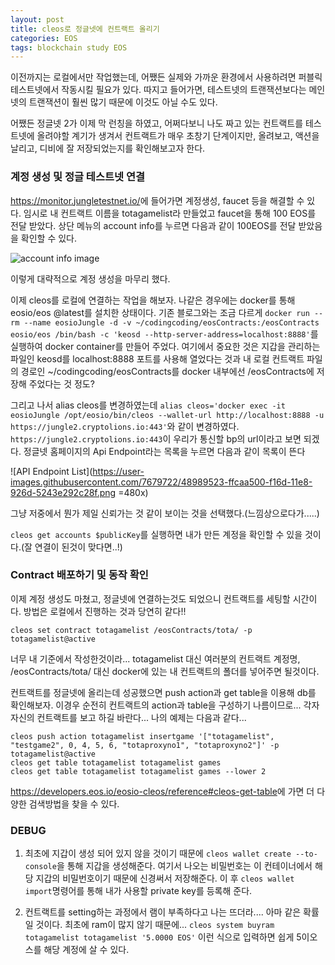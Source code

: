 ```yaml
---
layout: post
title: cleos로 정글넷에 컨트랙트 올리기
categories: EOS
tags: blockchain study EOS
---
```


이전까지는 로컬에서만 작업했는데, 어쨌든 실제와 가까운 환경에서 사용하려면 퍼블릭 테스트넷에서 작동시킬 필요가 있다.
따지고 들어가면, 테스트넷의 트랜잭션보다는 메인넷의 트랜잭션이 훨씬 많기 때문에 이것도 아닐 수도 있다.

어쨌든 정글넷 2가 이제 막 런칭을 하였고, 어쩌다보니 나도 짜고 있는 컨트랙트를 테스트넷에 올려야할 계기가 생겨서 컨트랙트가 매우 초창기 단계이지만, 올려보고, 액션을 날리고, 디비에 잘 저장되었는지를 확인해보고자 한다.

### 계정 생성 및 정글 테스트넷 연결
<https://monitor.jungletestnet.io/>에 들어가면 계정생성, faucet 등을 해결할 수 있다. 임시로 내 컨트랙트 이름을 totagamelist라 만들었고 faucet을 통해 100 EOS를 전달 받았다. 상단 메뉴의 account info를 누르면 다음과 같이 100EOS를 전달 받았음을 확인할 수 있다.

![account info image](https://user-images.githubusercontent.com/7679722/48989264-d0ffff00-f16c-11e8-92b1-533070fa1a47.png)

이렇게 대략적으로 계정 생성을 마무리 했다.

이제 cleos를 로컬에 연결하는 작업을 해보자. 나같은 경우에는 docker를 통해 eosio/eos @latest를 설치한 상태이다. 기존 블로그와는 조금 다르게 `docker run --rm --name eosioJungle -d -v ~/codingcoding/eosContracts:/eosContracts eosio/eos /bin/bash -c 'keosd --http-server-address=localhost:8888'`를 실행하여 docker container를 만들어 주었다. 여기에서 중요한 것은 지갑을 관리하는 파일인 keosd를 localhost:8888 포트를 사용해 열었다는 것과 내 로컬 컨트랙트 파일의 경로인 ~/codingcoding/eosContracts를 docker 내부에선  /eosContracts에 저장해 주었다는 것 정도?

그리고 나서 alias cleos를 변경하였는데 `alias cleos='docker exec -it eosioJungle /opt/eosio/bin/cleos --wallet-url http://localhost:8888 -u https://jungle2.cryptolions.io:443'`와 같이 변경하였다. `https://jungle2.cryptolions.io:443`이 우리가 통신할 bp의 url이라고 보면 되겠다. 정글넷 홈페이지의 Api Endpoint라는 목록을 누르면 다음과 같이 목록이 뜬다

![API Endpoint List](https://user-images.githubusercontent.com/7679722/48989523-ffcaa500-f16d-11e8-926d-5243e292c28f.png =480x)

그냥 저중에서 뭔가 제일 신뢰가는 것 같이 보이는 것을 선택했다.(느낌상으로다가.....)

`cleos get accounts $publicKey`를 실행하면 내가 만든 계정을 확인할 수 있을 것이다.(잘 연결이 된것이 맞다면..!)


### Contract 배포하기 및 동작 확인
이제 계정 생성도 마쳤고, 정글넷에 연결하는것도 되었으니 컨트랙트를 세팅할 시간이다. 방법은 로컬에서 진행하는 것과 당연히 같다!!
```
cleos set contract totagamelist /eosContracts/tota/ -p totagamelist@active
```
너무 내 기준에서 작성한것이라... totagamelist 대신 여러분의 컨트랙트 계정명, /eosContracts/tota/ 대신 docker에 있는 내 컨트랙트의 폴더를 넣어주면 될것이다.

컨트랙트를 정글넷에 올리는데 성공했으면 push action과 get table을 이용해 db를 확인해보자. 이경우 순전히 컨트랙트의 action과 table을 구성하기 나름이므로... 각자 자신의 컨트랙트를 보고 하길 바란다... 나의 예제는 다음과 같다...
```
cleos push action totagamelist insertgame '["totagamelist", "testgame2", 0, 4, 5, 6, "totaproxyno1", "totaproxyno2"]' -p totagamelist@active
cleos get table totagamelist totagamelist games
cleos get table totagamelist totagamelist games --lower 2
```

<https://developers.eos.io/eosio-cleos/reference#cleos-get-table>에 가면 더 다양한 검색방법을 찾을 수 있다.

### DEBUG
1. 최초에 지갑이 생성 되어 있지 않을 것이기 때문에 `cleos wallet create --to-console`을 통해 지갑을 생성해준다. 여기서 나오는 비밀번호는 이 컨테이너에서 해당 지갑의 비밀번호이기 때문에 신경써서 저장해준다. 이 후 `cleos wallet import`명령어를 통해 내가 사용할 private key를 등록해 준다.

2. 컨트랙트를 setting하는 과정에서 램이 부족하다고 나는 뜨더라.... 아마 같은 확률일 것이다. 최초에 ram이 많지 않기 때문에... `cleos system buyram totagamelist totagamelist '5.0000 EOS'` 이런 식으로 입력하면 쉽게 5이오스를 해당 계정에 살 수 있다.
